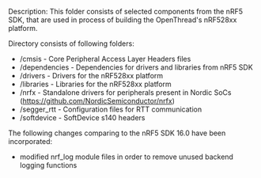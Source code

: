 Description:
This folder consists of selected components from the nRF5 SDK, that are used
in process of building the OpenThread's nRF528xx platform.

Directory consists of following folders:
 - /cmsis        - Core Peripheral Access Layer Headers files
 - /dependencies - Dependencies for drivers and libraries from nRF5 SDK
 - /drivers      - Drivers for the nRF528xx platform
 - /libraries    - Libraries for the nRF528xx platform
 - /nrfx         - Standalone drivers for peripherals present in Nordic SoCs (https://github.com/NordicSemiconductor/nrfx)
 - /segger_rtt   - Configuration files for RTT communication
 - /softdevice   - SoftDevice s140 headers

 The following changes comparing to the nRF5 SDK 16.0 have been incorporated:
- modified nrf_log module files in order to remove unused backend logging functions